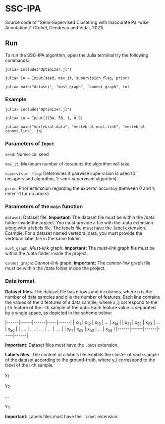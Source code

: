 # SSC-IPA
Source code of "Semi-Supervised Clustering with Inaccurate Pairwise Annotations" (Gribel, Gendreau and Vidal, 2021)

## Run

To run the SSC-IPA algorithm, open the Julia terminal try the following commands:

```
julia> include("Optimizer.jl")

julia> in = Input(seed, max_it, supervision_flag, prior)

julia> main("dataset", "must_graph", "cannot_graph", in)
```

### Example

```
julia> include("Optimizer.jl")

julia> in = Input(1234, 50, 1, 0.9)

julia> main("vertebral.data", "vertebral-must.link", "vertebral-cannot.link", in)
```

### Parameters of `Input`

`seed`: Numerical seed

`max_it`: Maximum number of iterations the algorithm will take.

`supervision_flag`: Determines if pairwise supervision is used (0: unsupervised algorithm, 1: semi-supervised algorithm).

`prior`: Prior estimation regarding the experts' accuracy (between 0 and 1; enter -1 for no priors)

### Parameters of the `main` function

`dataset`: Dataset file. **Important:** The dataset file must be within the /data folder inside the project. You must provide a file with the .data extension along with a labels file. The labels file must have the .label extension. Example: For a dataset named vertebral.data, you must provide the vertebral.label file in the same folder.

`must_graph`: _Must-link_ graph. **Important:** The _must-link_ graph file must be within the /data folder inside the project.

`cannot_graph`: _Cannot-link_ graph. **Important:** The _cannot-link_ graph file must be within the /data folder inside the project.

### Data format

**Dataset files.** The dataset file has n rows and d columns, where n is the number of data samples and d is the number of features. Each line contains the values of the d features of a data sample, where x_ij correspond to the j-th feature of the i-th sample of the data. Each feature value is separated by a single space, as depicted in the scheme below:

|------|------|------|-----|------|
| x<sub>11</sub> | x<sub>12</sub> | x<sub>13</sub> | ... | x<sub>1d</sub> |
| x<sub>21</sub> | x<sub>22</sub> | x<sub>23</sub> | ... | x<sub>2d</sub> |
| .... | .... | .... | ... | .... |
| x<sub>n1</sub> | x<sub>n2</sub> | x<sub>n3</sub> | ... | x<sub>nd</sub> |
|------|------|------|-----|------|

**Important**: Dataset files must have the `.data` extension.

**Labels files.** The content of a labels file exhibits the cluster of each sample of the dataset according to the ground-truth, where y_i correspond to the label of the i-th sample:

y<sub>1</sub>

y<sub>2</sub>

...

y<sub>n</sub>

**Important**: Labels files must have the `.label` extension.
